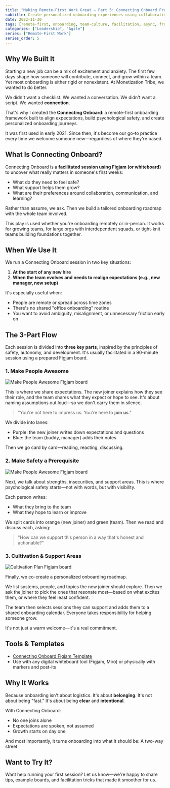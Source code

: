 ```yaml
---
title: "Making Remote-First Work Great — Part 5: Connecting Onboard Framework"
subtitle: Create personalized onboarding experiences using collaborative workshops that uncover individual needs, build psychological safety, and foster belonging from day one
date: 2022-11-30
tags: [remote-first, onboarding, team-culture, facilitation, async, framework]
categories: ["Leadership", "Agile"]
series: ["Remote-First Work"]
series_order: 5
---
```


## Why We Built It

Starting a new job can be a mix of excitement and anxiety. The first few days shape how someone will contribute, connect, and grow within a team. Yet most onboarding is either rigid or nonexistent. At Monetization Tribe, we wanted to do better.

We didn't want a checklist. We wanted a conversation.
We didn't want a script. We wanted **connection**.

That's why I created the **Connecting Onboard**: a remote-first onboarding framework built to align expectations, build psychological safety, and create personalized onboarding journeys.

It was first used in early 2021. Since then, it's become our go-to practice every time we welcome someone new—regardless of where they're based.

## What Is Connecting Onboard?

Connecting Onboard is a **facilitated session using Figjam (or whiteboard)** to uncover what really matters in someone's first weeks:

- What do they need to feel safe?
- What support helps them grow?
- What are their preferences around collaboration, communication, and learning?

Rather than assume, we ask.
Then we build a tailored onboarding roadmap with the whole team involved.

This play is used whether you're onboarding remotely or in-person. It works for growing teams, for large orgs with interdependent squads, or tight-knit teams building foundations together.

## When We Use It

We run a Connecting Onboard session in two key situations:

1. **At the start of any new hire**
2. **When the team evolves and needs to realign expectations (e.g., new manager, new setup)**

It's especially useful when:

- People are remote or spread across time zones
- There's no shared "office onboarding" routine
- You want to avoid ambiguity, misalignment, or unnecessary friction early on

## The 3-Part Flow

Each session is divided into **three key parts**, inspired by the principles of safety, autonomy, and development. It's usually facilitated in a 90-minute session using a prepared Figjam board.

### 1. Make People Awesome

![Make People Awesome Figjam board](/uploads/2022/11/expectation_and_awesome.png)

This is where we share expectations. The new joiner explains how they see their role, and the team shares what they expect or hope to see. It's about naming assumptions out loud—so we don't carry them in silence.

> "You're not here to impress us. You're here to **join us**."

We divide into lanes:

- Purple: the new joiner writes down expectations and questions
- Blue: the team (buddy, manager) adds their notes

Then we go card by card—reading, reacting, discussing.

### 2. Make Safety a Prerequisite

![Make People Awesome Figjam board](/uploads/2022/11/expectation_and_awesome.png)

Next, we talk about strengths, insecurities, and support areas. This is where psychological safety starts—not with words, but with visibility.

Each person writes:

- What they bring to the team
- What they hope to learn or improve

We split cards into orange (new joiner) and green (team).
Then we read and discuss each, asking:

> "How can we support this person in a way that's honest and actionable?"

### 3. Cultivation & Support Areas

![Cultivation Plan Figjam board](/uploads/2022/11/cultivation_ares.png)

Finally, we co-create a personalized onboarding roadmap.

We list systems, people, and topics the new joiner should explore. Then we ask the joiner to pick the ones that resonate most—based on what excites them, or where they feel least confident.

The team then selects sessions they can support and adds them to a shared onboarding calendar. Everyone takes responsibility for helping someone grow.

It's not just a warm welcome—it's a real commitment.

## Tools & Templates

- [Connecting Onboard Figjam Template](https://www.figma.com/community/file/1517925221825604738)
- Use with any digital whiteboard tool (Figjam, Miro) or physically with markers and post-its

## Why It Works

Because onboarding isn't about logistics. It's about **belonging**.
It's not about being "fast." It's about being **clear** and **intentional**.

With Connecting Onboard:

- No one joins alone
- Expectations are spoken, not assumed
- Growth starts on day one

And most importantly, it turns onboarding into what it should be:
A two-way street.

## Want to Try It?

Want help running your first session?
Let us know—we're happy to share tips, example boards, and facilitation tricks that made it smoother for us.
